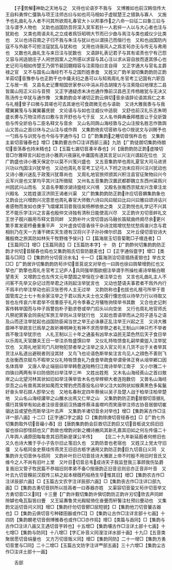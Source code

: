 <!-- { "loadSidebar": true } -->
　　【子势解神助之天地与之　又待也论语岁不我与　又博雅如也前汉韩信传大王自料勇悍仁彊孰与项王注师古曰与如也司马相如子虚赋楚王之猎孰与寡人　又施予也礼曲礼与人者不问其所欲周礼春官大卜以邦事作之八命一曰征二曰象三曰与注与谓予人物也　又助也战国防吾将深入吴军若扑一人若捽一人以与大心者也注与犹助也　又类也周语夫礼之立成者爲饫昭明大节而已少曲与焉注与类也威仪少比类也　又以也诗召南之子归不我与朱注与犹以也以谓挟己而偕行也　又和也战国防内寇不与外敌不可拒注寇犹乱与犹和也　又用也诗唐风人之爲言茍亦无与传无与弗用也　又数也礼曲礼生与来日注与犹数也　又语辞礼表记君子与其有诺责也宁有己怨　又容与闲适貌庄子人闲世因案人之所感以求容与其心注以求从容自放而遂其侈心也史记司马相如传楚王乃弭节裴回翺翔容与注索隐曰言自得　又正字通大与官名主爵禄之官　又不与国名山海经冇不与之国烈姓黍食　又姓又广韵羊洳切集韵韵防正韵羊茹切音豫参与也正韵干也中庸夫妇之愚可以与知焉周礼冬官考工记国有六职百工与居一焉　又县名史记曹相国世家参以中涓从将击胡陵方与注索隐曰地理志二县皆属山阳正义曰与音预　又正字通疑虑未决也通作豫前汉昌邑王传杨敞犹与无决又陈汤传士卒犹与通作豫　又集韵韵会羊诸切正韵云俱切音余语辞论语其爲仁之本与礼檀曾子曰微与其嗟也可去其谢也可食疏微无也与语助　又诗大雅我黍与与我稷翼翼笺与与翼翼蕃庑貌　文论语与与如也注威仪中适貎　又舒也前汉礼乐志朱明盛长旉与万物注师古曰敷与言开舒也与弋于反　又人名书舜典垂拜稽首让于殳斨曁伯与传殳斨伯与二臣名释文与音余　又山名同舆山海经敦与之山注按名胜志作敦舆山又苦山之首曰休与之山注与或作舆　又集韵倚亥切音欸与也○按说文与训赐予也一勺爲与与训党与也今俗与字通作与】□【广韵集韵之睡切音惴杵击也　又集韵主繠切音锤舂也】增□【集韵要古作□注详西部三画】九防【广韵徒朗切集韵待朗切音荡舂也持米精也】□【玉篇七漏切音凑半舂也】兴【唐韵韵防正韵虚陵切音□尔雅释言兴起也诗小雅夙兴夜寐礼中庸国有道其言足以兴注兴谓起在位也　又广韵盛也诗小雅天保定尔以莫不兴笺兴盛也　又五音集韵举也周礼夏官大司马进贤兴功以作国注兴犹举也　又动也周礼冬官考工记弓人下拊之功末应将兴注兴犹动也　又诗小雅兴迷乱于政笺兴犹尊尚也　又周礼地官旅师颁其兴积注县官征聚物曰兴今云军兴是也又掌均平其兴注所徴赋　又州名五音集韵汉置武都郡魏立东西州粱爲兴州因武兴山而名　又县名李颙涉湖诗旋经义兴境　又殿名张衡西京赋龙兴含章注龙兴殿名　又姓姓谱汉济阴王谒者兴渠　又广韵集韵韵防正韵许应切音嬹集韵象也　又韵会比兴增韵兴况意思也周礼春官大师敎六诗曰风曰赋曰比曰兴曰雅曰颂诗诂兴者感物而发如仓庚于飞熠燿其羽昔我往矣杨栁依依之类　又正韵悦也礼学记不兴其艺不能乐学注兴之言喜也殷仲文诗独有清秋日能使高兴尽　又正韵许刃切音衅礼文王世子旣兴器用币释文音同衅　又韵补叶火宫切音凶马融长笛赋曲终阕尽余更兴繁手累发密栉叠重重平声　又叶虚良切音香徐干杂诗沈隂增忧愁忧愁爲谁兴念与君相别乃在天一方潘干碑实天生德有汉将兴子子孙孙俾尔炽昌　又叶丘侵切音钦诗大雅殷商之旅其防如林矢千牧野维予侯兴】□【篇海居玉切音菊靴□子缠连者】□【玉篇同□】增□【玉篇同臿】□【玉篇防本字】十　防【广韵酢何切集韵韵防正韵才何切音醝舂也捣也又集韵阻氏切音防磨麦也】□【正字通俗韲字】增□【类篇与□同】□【集韵符分切音汾水名】十一□【篇海测洽切音插扬麦锨也】举古文□□【广韵居许切集韵韵防茍许切音莒说文对举也一曰舆也徐曰舆辇增韵扛也又挈也广韵擎也周礼冬官考工记庐人兵同强举围欲细注举谓手所操杜甫诗举觞白眼望青天　又增韵立也左传文元年楚国之举恒在少者注举立也　又言也礼曲礼主人不问客不先举又杂记过而举君之讳则起注举犹言也　又动也楚语夫事君者不爲外内行不爲丰约举注举动也前汉张苍传人主无过举　又韵防称也也拔也礼檀弓所举于晋国管库之士七十有余家注举之于君以爲大夫士也又儒行懐忠信以待举力行以待取又皆也左传哀六年君举不信羣臣乎礼月令季春之月犠牲驹犊举书其数　又合也史记刺客传韩举国而与仲子爲讐抱朴子勤求卷或举门扣头以向空坐　又行也周礼地官师氏凡祭祀賔客会同丧纪军旅王举则从注举犹行也　又起也晋语举而从之阳子道与之语及山而还注举犹起也战国防臣闻当世之举王必诛暴正乱注举王兴起之王　又诗大雅靡神不举疏言已爲旱之故祈祷明神无有神不求而举祭之者礼王制山川神只冇不举者爲不敬注举犹宗也　人礼王制以三十年之通虽有凶旱水溢民无菜色然后天子食日举以乐周礼天官膳夫王日一举注杀牲盛馔曰举　又仪礼特牲馈食礼嗣举奠盥入注举犹饮也　又周礼地官司门凡财物犯禁者举之注举之没入官又司关几货不出于关者举其货注从私道出避税者则没其财　又鸟飞也论语色斯举矣注言鸟见人之顔色不善则飞去张衡西京赋鸟不暇举又仪礼特牲馈食礼乃食食举疏食举谓骨体正脊从俎举鄕口因名体爲举　又唐人举止端丽曰举举韩愈送陆畅归江南诗举举江南子　又小尔雅二十四铢曰两两有半曰防倍防曰举注举三襾　又姓出姓苑　又木名山海经萯山之首曰敖岸之山北望河林其状如旧如举注蒨举皆木名也举榉柳大者连抱数仞　又兽名山海经崇吾之山有兽焉其状如禺而文臂豹虎而善投名曰举父注大如狗状如猴黄黑色多髯鬣好奋头举石掷人卽举父也　又地名春秋定四年蔡侯以吴子及楚人战于柏举注柏举楚地　又山名山海经讙举之山雒水出焉又仁举之山　又集韵韵防正韵居御切音据礼儒行其愼举有如此者注徐音倨前汉扬雄传蔡泽虽噤吟而笑唐举注师古协音居御切崔骃达旨或望色而斯举注叶去声　又集韵羊诸切音余对举也】增□【集韵寅古作□注详宀部八画】十二□【正字通□字之譌】□【集韵除庚切音锃舂也】□【广韵七外切集韵取外切音襊小舂】旧【唐韵集韵韵会巨救切正韵巨又切音柩说文鸱旧旧留也徐曰卽怪鸱也又广韵故也增韵对新之穪诗豳风其新孔嘉其旧如之何左传僖二十八年舆人诵原田每每舍其旧而新是谋公羊传】
　　【庄二十九年新延廏者何修旧也　又久也诗大雅于乎小子告尔旧止笺旧久也　又韵防昔也老宿也　又姓汉上党太守旧彊　又与柩同金史蔡珪传燕灵王旧旧古柩字通用又韵防正韵巨九切音臼义同　又集韵许尢切音休与鸱同　又韵补叶巨已切音技诗大雅匪上帝不时殷不用旧时音氏又维今之人不尚有旧叶上里　又叶巨切音忌韦成诗天子我监登我三事顾我伤坠爵复我旧又管子牧民篇不恭祖旧则孝弟不备○按唐韵正旧音忌则忌亦正音非叶音　又叶去九切音糗前汉叙传三枿之起本根旣朽枯杨生华惟其旧】增□【集韵农古作□注详辰部六画】□【玉篇古文农字注详辰部六画】□【集韵丧古作□注详口部九画】□【集韵古勇切音拱所以技鬲者一曰舂器亦姓　又渠容切音蛩又茍许切音举又方勇切音□义同】十三舋【广韵许觐切集韵许愼切韵防正韵许刃切欣去声同衅隙罅也龟瓦裂皆曰舋　又王延夀鲁灵光殿赋倚仡奋舋而轩鬐注杜预曰舋动也　又集韵文运切音问义同】增□【集韵纡勿切音鬰□屈短貌】□【集韵他刀切音饕古器也】□【集韵云俱切音亏种耧田器或作□】□【集韵让古作□注详言部十七画】十四防【集韵覩老切音倒博雅舂也或作□□亦作捣】增□【类篇与臿同】□【集韵与古作□注详八画又王遇切音芋转也】十五增□【集韵壤古作□注详土部十七画】十七增□【集韵与防同】十八增□【字汇补音义同溲注详水部十画】十九□【五音类聚居愿切音绢量也　又方万切音贩义同】增□【集韵同防】二十一增□【集韵方勇切音覂与□同】二十二增□【玉篇古文防字注详覀部五画】三十六增□【集韵尘古作□注详土部十一画】


　　舌部
